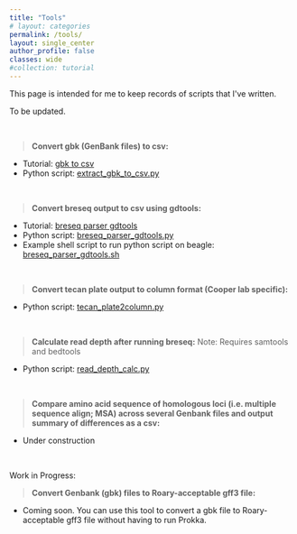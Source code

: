 ```yaml
---
title: "Tools"
# layout: categories
permalink: /tools/
layout: single_center
author_profile: false
classes: wide
#collection: tutorial
---
```


This page is intended for me to keep records of scripts that I've written.

To be updated.

<br>

> **Convert gbk (GenBank files) to csv:**
- Tutorial: [gbk to csv](/tutorials/gbk_to_csv)
- Python script: [extract_gbk_to_csv.py](https://github.com/NanamiKubota/NanamiKubota.github.io/blob/main/scripts/extract_gbk_to_csv.py)

<br>

> **Convert breseq output to csv using gdtools:**
- Tutorial: [breseq parser gdtools](/tutorials/breseq_parser_gdtools)
- Python script: [breseq_parser_gdtools.py](https://github.com/NanamiKubota/NanamiKubota.github.io/blob/main/scripts/breseq_parser_gdtools.py)
- Example shell script to run python script on beagle: [breseq_parser_gdtools.sh](https://github.com/NanamiKubota/NanamiKubota.github.io/blob/main/scripts/breseq_parser_gdtools.sh)

<br>

> **Convert tecan plate output to column format (Cooper lab specific):**
- Python script: [tecan_plate2column.py](https://github.com/NanamiKubota/NanamiKubota.github.io/blob/main/scripts/tecan_plate2column.py)

<br>

> **Calculate read depth after running breseq:**
Note: Requires samtools and bedtools
- Python script: [read_depth_calc.py](https://github.com/NanamiKubota/NanamiKubota.github.io/blob/main/scripts/read_depth_calc.py)

<br>

> **Compare amino acid sequence of homologous loci (i.e. multiple sequence align; MSA) across several Genbank files and output summary of differences as a csv:**
- Under construction
  
<!-- - Tutorial: [Multiple Sequence Align (MSA) Genbank / Reference Sequences](/tutorials/msa_gb_ref_seq)
- Python script: [msa_comparison.py](https://github.com/NanamiKubota/NanamiKubota.github.io/blob/main/scripts/msa_comparison.py) -->

<br>

Work in Progress:

> **Convert Genbank (gbk) files to Roary-acceptable gff3 file:**
- Coming soon. You can use this tool to convert a gbk file to Roary-acceptable gff3 file without having to run Prokka.
